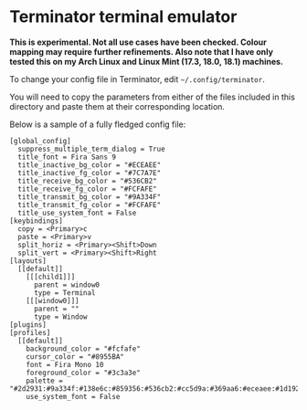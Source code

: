 # Terminator terminal emulator

**This is experimental. Not all use cases have been checked. Colour mapping may require further refinements. Also note that I have only tested this on my Arch Linux and Linux Mint (17.3, 18.0, 18.1) machines.**

To change your config file in Terminator, edit `~/.config/terminator`.

You will need to copy the parameters from either of the files included in this directory and paste them at their corresponding location.

Below is a sample of a fully fledged config file:

```
[global_config]
  suppress_multiple_term_dialog = True
  title_font = Fira Sans 9
  title_inactive_bg_color = "#ECEAEE"
  title_inactive_fg_color = "#7C7A7E"
  title_receive_bg_color = "#536CB2"
  title_receive_fg_color = "#FCFAFE"
  title_transmit_bg_color = "#9A334F"
  title_transmit_fg_color = "#FCFAFE"
  title_use_system_font = False
[keybindings]
  copy = <Primary>c
  paste = <Primary>v
  split_horiz = <Primary><Shift>Down
  split_vert = <Primary><Shift>Right
[layouts]
  [[default]]
    [[[child1]]]
      parent = window0
      type = Terminal
    [[[window0]]]
      parent = ""
      type = Window
[plugins]
[profiles]
  [[default]]
    background_color = "#fcfafe"
    cursor_color = "#8955BA"
    font = Fira Mono 10
    foreground_color = "#3c3a3e"
    palette = "#2d2931:#9a334f:#138e6c:#859356:#536cb2:#cc5d9a:#369aa6:#eceaee:#1d1921:#936a48:#3c3a3e:#7c7a7e:#7d7981:#8955ba:#ada9b1:#fcfafe"
    use_system_font = False
```
